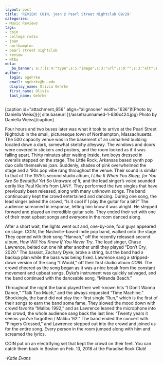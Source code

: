 ```yaml
---
layout: post
title: 'REVIEW: COIN, joan @ Pearl Street Nightclub 09/29'
categories:
- Music Reviews
tags:
- coin
- college radio
- joan
- northampton
- pearl street nightclub
- review
- wtbu
meta:
  _bu_banner: a:7:{s:4:"type";s:5:"image";s:3:"url";s:0:"";s:3:"alt";s:0:"";s:7:"post_id";s:0:"";s:4:"html";s:0:"";s:8:"position";s:12:"contentWidth";s:7:"caption";s:0:"";}
author:
  login: ogehrke
  email: ogehrke@bu.edu
  display_name: Olivia Gehrke
  first_name: Olivia
  last_name: Gehrke
---
```

\[caption id="attachment\_656" align="alignnone" width="636"\]![Photo by Daniella Weiss]({{ site.baseurl }}/assets/unnamed-1-636x424.jpg) Photo by Daniella Weiss\[/caption\]

Four hours and two buses later was what it took to arrive at the Pearl Street Nightclub in the small, picturesque town of Northampton, Massachusetts. The 500 capacity venue was in the basement of an unmarked building located down a dark, somewhat sketchy alleyway. The windows and doors were covered in stickers and posters, and the room looked as if it was falling apart. Thirty minutes after waiting inside, two boys dressed in overalls stepped on the stage. The Little Rock, Arkansas based synth pop duo calls themselves joan. Suddenly, shades of pink overwhelmed the stage and a ‘90s pop vibe rang throughout the venue. Their sound is similar to that of The 1975’s second studio album, _I Like It When You Sleep, for You Are So Beautiful Yet So Unaware of It,_ and the lead singer’s voice sounded eerily like Paul Klein’s from LANY. They performed the two singles that have previously been released, along with many unknown songs. The band continuously kept the crowd entertained and dancing. During one song, the lead singer asked the crowd, “Is it cool if I play the guitar for a bit?” The audience screamed in response, letting him know it was alright. He stepped forward and played an incredible guitar solo. They ended their set with one of their most upbeat songs and everyone in the room danced along.

After a short wait, the lights went out and, one-by-one, four guys appeared on stage. COIN, the Nashville-based indie pop band, walked onto the stage. They opened with their song “Hannah,” off the recently released second album, _How Will You Know If You Never Try_. The lead singer, Chase Lawrence, belted out one hit after another until they played “Don’t Cry, 2020.” The bassist, Zachary Dyke, broke a string, but the band had a backup plan while the bass was being fixed. Lawrence sang a stripped-down version of the song “I Would,” off their first studio album _COIN_. The crowd cheered as the song began as it was a nice break from the constant movement and upbeat songs. Dyke’s instrument was quickly salvaged, and the band continued with the danceable song, “Miranda Beach.”

Throughout the night the band played their well-known hits “I Don’t Wanna Dance,” “Talk Too Much,” and the always requested “Time Machine.” Shockingly, the band did not play their first single “Run,” which is the first of their songs to earn the band some fame. They slowed the mood down with crowd favorite “Malibu 1992,” and as Lawrence leaned the microphone into the crowd, the whole audience sang back the last line: “Twenty years it seems you’ve forgotten / Malibu ‘92.” The band ended the concert with “Fingers Crossed,” and Lawrence stepped out into the crowd and joined us for the entire song. Every person in the room jumped along with him and screamed the lyrics.

COIN put on an electrifying set that kept the crowd on their feet. You can catch them back in Boston on Feb. 13, 2018 at the Paradise Rock Club!

_\-Katie Evans_